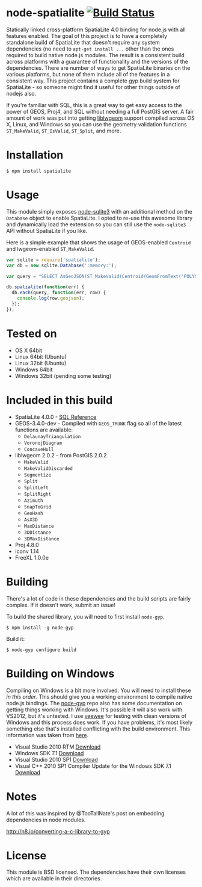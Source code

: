 # node-spatialite  [![Build Status](https://secure.travis-ci.org/zhm/node-spatialite.png)](http://travis-ci.org/zhm/node-spatialite)

Statically linked cross-platform SpatiaLite 4.0 binding for node.js with all features enabled. The goal of this project is to have a completely standalone build of SpatiaLite that doesn't require any system dependencies (no need to `apt-get install ...` other than the ones required to build native node.js modules. The result is a consistent build across platforms with a guarantee of functionality and the versions of the dependencies. There are number of ways to get SpatiaLite binaries on the various platforms, but none of them include all of the features in a consistent way. This project contains a complete gyp build system for SpatiaLite - so someone might find it useful for other things outside of nodejs also.

If you're familiar with SQL, this is a great way to get easy access to the power of GEOS, Proj4, and SQL without needing a full PostGIS server. A fair amount of work was put into getting [liblwgeom](https://www.gaia-gis.it/fossil/libspatialite/wiki?name=liblwgeom-4.0) support compiled across OS X, Linux, and Windows so you can use the geometry validation functions `ST_MakeValid`, `ST_IsValid`, `ST_Split`, and more.

# Installation

    $ npm install spatialite

# Usage
This module simply exposes [node-sqlite3](https://github.com/developmentseed/node-sqlite3) with an additional method on the `Database` object to enable SpatiaLite. I opted to re-use this awesome library and dynamically load the extension so you can still use the `node-sqlite3` API without SpatiaLite if you like.

Here is a simple example that shows the usage of GEOS-enabled `Centroid` and lwgeom-enabled `ST_MakeValid`.

```js
var sqlite = require('spatialite');
var db = new sqlite.Database(':memory:');

var query = "SELECT AsGeoJSON(ST_MakeValid(Centroid(GeomFromText('POLYGON ((30 10, 10 20, 20 40, 40 40, 30 10))')))) AS geojson;";

db.spatialite(function(err) {
  db.each(query, function(err, row) {
    console.log(row.geojson);
  });
});

```

# Tested on
- OS X 64bit
- Linux 64bit (Ubuntu)
- Linux 32bit (Ubuntu)
- Windows 64bit
- Windows 32bit (pending some testing)

# Included in this build
- SpatiaLite 4.0.0 - [SQL Reference](http://www.gaia-gis.it/gaia-sins/spatialite-sql-4.0.0.html)
- GEOS-3.4.0-dev - Compiled with `GEOS_TRUNK` flag so all of the latest functions are available:
  - `DelaunayTriangulation`
  - `VoronojDiagram`
  - `ConcaveHull`
- liblwgeom 2.0.2 - from PostGIS 2.0.2
  - `MakeValid`
  - `MakeValidDiscarded`
  - `Segmentize`
  - `Split`
  - `SplitLeft`
  - `SplitRight`
  - `Azimuth`
  - `SnapToGrid`
  - `GeoHash`
  - `AsX3D`
  - `MaxDistance`
  - `3DDistance`
  - `3DMaxDistance`
- Proj 4.8.0
- iconv 1.14
- FreeXL 1.0.0e

# Building

There's a lot of code in these dependencies and the build scripts are fairly complex. If it doesn't work, submit an issue!

To build the shared library, you will need to first install `node-gyp`.

    $ npm install -g node-gyp

Build it:

    $ node-gyp configure build

# Building on Windows

Compiling on Windows is a bit more involved. You will need to install these *in this order*. This should give you a working environment to compile native node.js bindings. The [node-gyp](https://github.com/TooTallNate/node-gyp) repo also has some documentation on getting things working with Windows. It's possible it will also work with VS2012, but it's untested. I use [veewee](https://github.com/jedi4ever/veewee) for testing with clean versions of Windows and this process does work. If you have problems, it's most likely something else that's installed conflicting with the build environment. This information was taken from [here](http://blogs.msdn.com/b/heaths/archive/2011/04/01/visual-c-2010-sp1-compiler-update-for-the-windows-sdk-7-1.aspx).
- Visual Studio 2010 RTM [Download](http://go.microsoft.com/fwlink/?LinkId=244366)
- Windows SDK 7.1 [Download](http://www.microsoft.com/en-us/download/details.aspx?id=8279)
- Visual Studio 2010 SP1 [Download](http://www.microsoft.com/en-us/download/details.aspx?id=23691)
- Visual C++ 2010 SP1 Compiler Update for the Windows SDK 7.1 [Download](http://www.microsoft.com/en-us/download/details.aspx?id=4422)

# Notes

A lot of this was inspired by @TooTallNate's post on embedding dependencies in node modules.

http://n8.io/converting-a-c-library-to-gyp

# License

This module is BSD licensed. The dependencies have their own licenses which are available in their directories.
